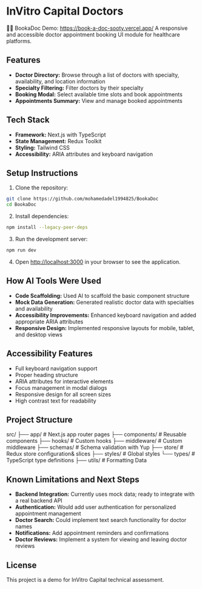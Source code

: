 # InVitro Capital Doctors

👨‍⚕️ BookaDoc Demo:
https://book-a-doc-sooty.vercel.app/
A responsive and accessible doctor appointment booking UI module for healthcare platforms.

## Features

- **Doctor Directory:** Browse through a list of doctors with specialty, availability, and location information
- **Specialty Filtering:** Filter doctors by their specialty
- **Booking Modal:** Select available time slots and book appointments
- **Appointments Summary:** View and manage booked appointments

## Tech Stack

- **Framework:** Next.js with TypeScript
- **State Management:** Redux Toolkit
- **Styling:** Tailwind CSS
- **Accessibility:** ARIA attributes and keyboard navigation

## Setup Instructions

1. Clone the repository:

```bash
git clone https://github.com/mohamedadel1994825/BookaDoc
cd BookaDoc
```

2. Install dependencies:

```bash
npm install --legacy-peer-deps
```

3. Run the development server:

```bash
npm run dev
```

4. Open [http://localhost:3000](http://localhost:3000) in your browser to see the application.

## How AI Tools Were Used

- **Code Scaffolding:** Used AI to scaffold the basic component structure
- **Mock Data Generation:** Generated realistic doctor data with specialties and availability
- **Accessibility Improvements:** Enhanced keyboard navigation and added appropriate ARIA attributes
- **Responsive Design:** Implemented responsive layouts for mobile, tablet, and desktop views

## Accessibility Features

- Full keyboard navigation support
- Proper heading structure
- ARIA attributes for interactive elements
- Focus management in modal dialogs
- Responsive design for all screen sizes
- High contrast text for readability

## Project Structure

src/
├── app/ # Next.js app router pages
├── components/ # Reusable components
├── hooks/ # Custom hooks
├── middleware/ # Custom middleware
├── schemas/ # Schema validation with Yup
├── store/ # Redux store configuration& slices
├── styles/ # Global styles
└── types/ # TypeScript type definitions
├── utils/ # Formatting Data

## Known Limitations and Next Steps

- **Backend Integration:** Currently uses mock data; ready to integrate with a real backend API
- **Authentication:** Would add user authentication for personalized appointment management
- **Doctor Search:** Could implement text search functionality for doctor names
- **Notifications:** Add appointment reminders and confirmations
- **Doctor Reviews:** Implement a system for viewing and leaving doctor reviews

## License

This project is a demo for InVitro Capital technical assessment.

